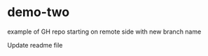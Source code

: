 
# demo-two
example of GH repo starting on remote side with new branch name 

Update readme file










